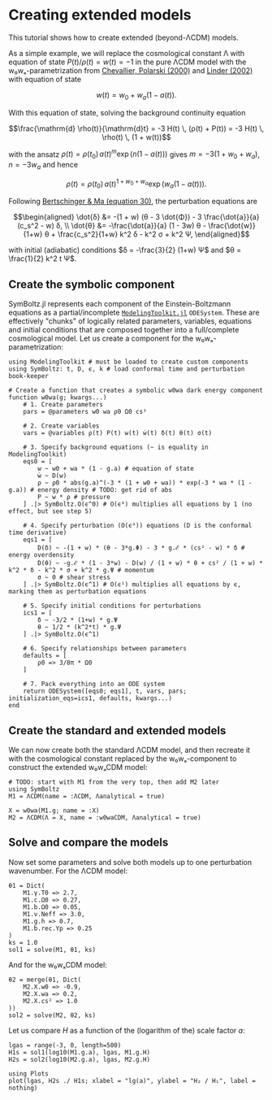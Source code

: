 # Creating extended models

This tutorial shows how to create extended (beyond-ΛCDM) models.

As a simple example, we will replace the cosmological constant Λ with equation of state $P(t) / \rho(t) = w(t) = -1$ in the pure ΛCDM model
with the w₀wₐ-parametrization from [Chevallier, Polarski (2000)](https://arxiv.org/abs/gr-qc/0009008) and [Linder (2002)](https://arxiv.org/abs/astro-ph/0208512) with equation of state
```math
w(t) = w_0 + w_a (1 - a(t)).
```
With this equation of state, solving the background continuity equation
```math
\frac{\mathrm{d} \rho(t)}{\mathrm{d}t} = -3 H(t) \, (ρ(t) + P(t)) = -3 H(t) \, \rho(t) \, (1 + w(t))
```
with the ansatz $\rho(t) = \rho(t_0) \, a(t)^m \exp(n (1 - a(t)))$
gives $m = -3 (1 + w_0 + w_a)$, $n = -3 w_a$ and hence
```math
\rho(t) = \rho(t_0) \, a(t)^{1 + w_0 + w_a} \exp(w_a (1 - a(t))).
```
Following [Bertschinger & Ma (equation 30)](https://arxiv.org/pdf/astro-ph/9506072#%5B%7B%22num%22%3A70%2C%22gen%22%3A0%7D%2C%7B%22name%22%3A%22FitH%22%7D%2C387%5D), the perturbation equations are
```math
\begin{aligned}
\dot{δ} &= -(1 + w) (θ - 3 \dot{Φ}) - 3 \frac{\dot{a}}{a} (c_s^2 - w) δ, \\
\dot{θ} &= -\frac{\dot{a}}{a} (1 - 3w) θ - \frac{\dot{w}}{1+w} θ + \frac{c_s^2}{1+w} k^2 δ - k^2 σ + k^2 Ψ,
\end{aligned}
```
with initial (adiabatic) conditions $δ = -\frac{3}{2} (1+w) Ψ$ and $θ = \frac{1}{2} k^2 t Ψ$.

## Create the symbolic component

SymBoltz.jl represents each component of the Einstein-Boltzmann equations as a partial/incomplete [`ModelingToolkit.jl`](https://docs.sciml.ai/ModelingToolkit/) `ODESystem`.
These are effectively "chunks" of logically related parameters, variables, equations and initial conditions
that are composed together into a full/complete cosmological model.
Let us create a component for the w₀wₐ-parametrization:
```@example ext
using ModelingToolkit # must be loaded to create custom components
using SymBoltz: t, D, ϵ, k # load conformal time and perturbation book-keeper

# Create a function that creates a symbolic w0wa dark energy component
function w0wa(g; kwargs...)
    # 1. Create parameters
    pars = @parameters w0 wa ρ0 Ω0 cs²

    # 2. Create variables
    vars = @variables ρ(t) P(t) w(t) ẇ(t) δ(t) θ(t) σ(t)

    # 3. Specify background equations (~ is equality in ModelingToolkit)
    eqs0 = [
        w ~ w0 + wa * (1 - g.a) # equation of state
        ẇ ~ D(w)
        ρ ~ ρ0 * abs(g.a)^(-3 * (1 + w0 + wa)) * exp(-3 * wa * (1 - g.a)) # energy density # TODO: get rid of abs
        P ~ w * ρ # pressure
    ] .|> SymBoltz.O(ϵ^0) # O(ϵ⁰) multiplies all equations by 1 (no effect, but see step 5)

    # 4. Specify perturbation (O(ϵ⁰)) equations (D is the conformal time derivative)
    eqs1 = [
        D(δ) ~ -(1 + w) * (θ - 3*g.Φ) - 3 * g.ℰ * (cs² - w) * δ # energy overdensity
        D(θ) ~ -g.ℰ * (1 - 3*w) - D(w) / (1 + w) * θ + cs² / (1 + w) * k^2 * δ - k^2 * σ + k^2 * g.Ψ # momentum
        σ ~ 0 # shear stress
    ] .|> SymBoltz.O(ϵ^1) # O(ϵ¹) multiplies all equations by ϵ, marking them as perturbation equations

    # 5. Specify initial conditions for perturbations
    ics1 = [
        δ ~ -3/2 * (1+w) * g.Ψ
        θ ~ 1/2 * (k^2*t) * g.Ψ
    ] .|> SymBoltz.O(ϵ^1)

    # 6. Specify relationships between parameters
    defaults = [
        ρ0 => 3/8π * Ω0
    ]

    # 7. Pack everything into an ODE system
    return ODESystem([eqs0; eqs1], t, vars, pars; initialization_eqs=ics1, defaults, kwargs...)
end
```

## Create the standard and extended models

We can now create both the standard ΛCDM model,
and then recreate it with the cosmological constant replaced by the w₀wₐ-component to construct the extended w₀wₐCDM model:
```@example ext
# TODO: start with M1 from the very top, then add M2 later
using SymBoltz
M1 = ΛCDM(name = :ΛCDM, Λanalytical = true)

X = w0wa(M1.g; name = :X)
M2 = ΛCDM(Λ = X, name = :w0waCDM, Λanalytical = true)
```

## Solve and compare the models

Now set some parameters and solve both models up to one perturbation wavenumber.
For the ΛCDM model:
```@example ext
θ1 = Dict(
    M1.γ.T0 => 2.7,
    M1.c.Ω0 => 0.27,
    M1.b.Ω0 => 0.05,
    M1.ν.Neff => 3.0,
    M1.g.h => 0.7,
    M1.b.rec.Yp => 0.25
)
ks = 1.0
sol1 = solve(M1, θ1, ks)
```
And for the w₀wₐCDM model:
```@example ext
θ2 = merge(θ1, Dict(
    M2.X.w0 => -0.9,
    M2.X.wa => 0.2,
    M2.X.cs² => 1.0
))
sol2 = solve(M2, θ2, ks)
```

Let us compare $H$ as a function of the (logarithm of the) scale factor $a$:
```@example ext
lgas = range(-3, 0, length=500)
H1s = sol1(log10(M1.g.a), lgas, M1.g.H)
H2s = sol2(log10(M2.g.a), lgas, M2.g.H)

using Plots
plot(lgas, H2s ./ H1s; xlabel = "lg(a)", ylabel = "H₂ / H₁", label = nothing)
```
